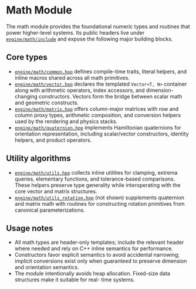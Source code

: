 # Math Module

The math module provides the foundational numeric types and routines that power higher-level systems. Its
public headers live under [`engine/math/include`](../../engine/math/include) and expose the following
major building blocks.

## Core types
- [`engine/math/common.hpp`](../../engine/math/include/engine/math/common.hpp) defines compile-time
  traits, literal helpers, and inline macros shared across all math primitives.
- [`engine/math/vector.hpp`](../../engine/math/include/engine/math/vector.hpp) declares the templated
  `Vector<T, N>` container along with arithmetic operators, index accessors, and dimension-changing
  constructors. Vectors form the bridge between scalar math and geometric constructs.
- [`engine/math/matrix.hpp`](../../engine/math/include/engine/math/matrix.hpp) offers column-major
  matrices with row and column proxy types, arithmetic composition, and conversion helpers used by the
  rendering and physics stacks.
- [`engine/math/quaternion.hpp`](../../engine/math/include/engine/math/quaternion.hpp) implements
  Hamiltonian quaternions for orientation representation, including scalar/vector constructors, identity
  helpers, and product operators.

## Utility algorithms
- [`engine/math/utils.hpp`](../../engine/math/include/engine/math/utils/utils.hpp) collects inline utilities
  for clamping, extrema queries, elementary functions, and tolerance-based comparisons. These helpers
  preserve type generality while interoperating with the core vector and matrix structures.
- [`engine/math/utils_rotation.hpp`](../../engine/math/include/engine/math/utils/utils_rotation.hpp) (not
  shown) supplements quaternion and matrix math with routines for constructing rotation primitives from
  canonical parameterizations.

## Usage notes
- All math types are header-only templates; include the relevant header where needed and rely on C++
  inline semantics for performance.
- Constructors favor explicit semantics to avoid accidental narrowing; implicit conversions exist only
  when guaranteed to preserve dimension and orientation semantics.
- The module intentionally avoids heap allocation. Fixed-size data structures make it suitable for real-
  time systems.

